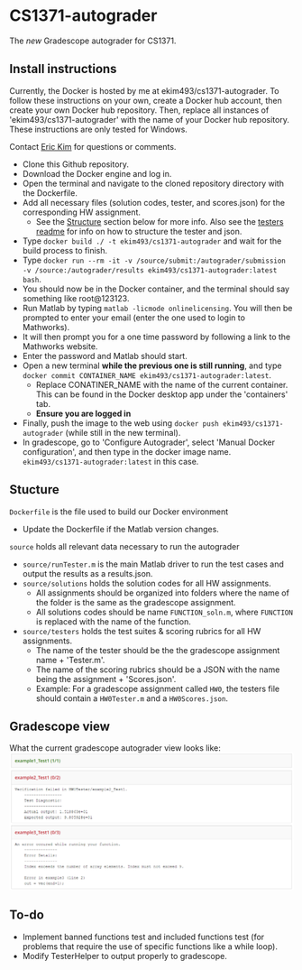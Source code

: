 # CS1371-autograder
The *new* Gradescope autograder for CS1371.
## Install instructions
Currently, the Docker is hosted by me at ekim493/cs1371-autograder. To follow these instructions on your own, create a Docker hub account, then create your own Docker hub repository. Then, replace all instances of 'ekim493/cs1371-autograder' with the name of your Docker hub repository. These instructions are only tested for Windows. 

Contact [Eric Kim](mailto:ekim493@gatech.edu) for questions or comments.
- Clone this Github repository.
- Download the Docker engine and log in.
- Open the terminal and navigate to the cloned repository directory with the Dockerfile.
- Add all necessary files (solution codes, tester, and scores.json) for the corresponding HW assignment.
    - See the [Structure](https://github.gatech.edu/ekim493/cs1371-autograder#stucture) section below for more info. Also see the [testers readme](https://github.gatech.edu/ekim493/cs1371-autograder/tree/master/source/testers#testers) for info on how to structure the tester and json.
- Type `docker build ./ -t ekim493/cs1371-autograder` and wait for the build process to finish.
- Type `docker run --rm -it -v /source/submit:/autograder/submission -v /source:/autograder/results ekim493/cs1371-autograder:latest bash`.
- You should now be in the Docker container, and the terminal should say something like root@123123.
- Run Matlab by typing `matlab -licmode onlinelicensing`. You will then be prompted to enter your email (enter the one used to login to Mathworks).
- It will then prompt you for a one time password by following a link to the Mathworks website.
- Enter the password and Matlab should start.
- Open a new terminal **while the previous one is still running**, and type `docker commit CONTAINER_NAME ekim493/cs1371-autograder:latest`.
    - Replace CONATINER_NAME with the name of the current container. This can be found in the Docker desktop app under the 'containers' tab.
    - **Ensure you are logged in**
- Finally, push the image to the web using `docker push ekim493/cs1371-autograder` (while still in the new terminal).
- In gradescope, go to 'Configure Autograder', select 'Manual Docker configuration', and then type in the docker image name. `ekim493/cs1371-autograder:latest` in this case.
## Stucture
`Dockerfile` is the file used to build our Docker environment
- Update the Dockerfile if the Matlab version changes.

`source` holds all relevant data necessary to run the autograder
- `source/runTester.m` is the main Matlab driver to run the test cases and output the results as a results.json.
- `source/solutions` holds the solution codes for all HW assignments. 
    - All assignments should be organized into folders where the name of the folder is the same as the gradescope assignment.
    - All solutions codes should be name `FUNCTION_soln.m`, where `FUNCTION` is replaced with the name of the function.
- `source/testers` holds the test suites & scoring rubrics for all HW assignments. 
    - The name of the tester should be the the gradescope assignment name + 'Tester.m'.
    - The name of the scoring rubrics should be a JSON with the name being the assignment + 'Scores.json'.
    - Example: For a gradescope assignment called `HW0`, the testers file should contain a `HW0Tester.m` and a `HW0Scores.json`.
## Gradescope view
What the current gradescope autograder view looks like:
![image](current_gradescope_view.png)
## To-do
- Implement banned functions test and included functions test (for problems that require the use of specific functions like a while loop).
- Modify TesterHelper to output properly to gradescope.

